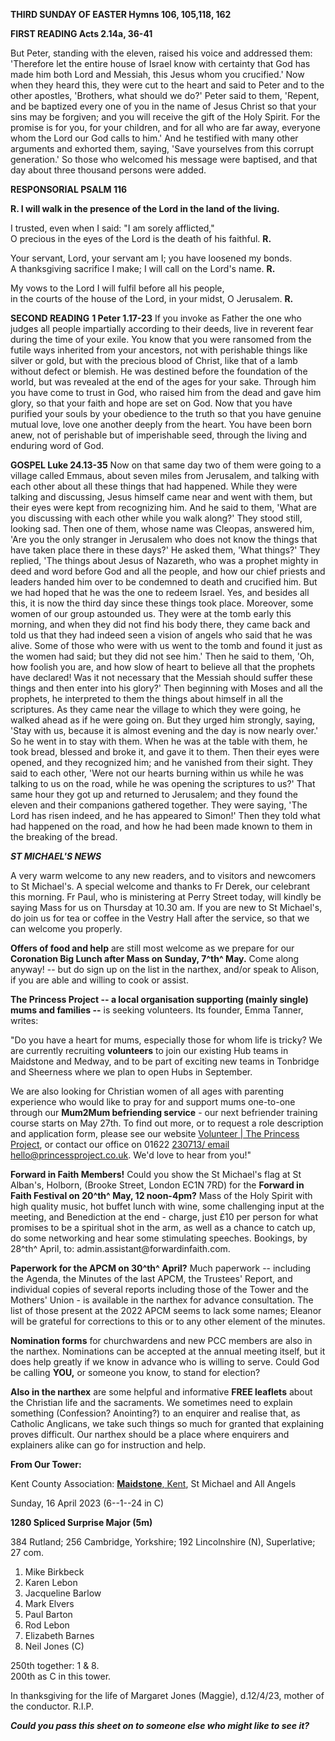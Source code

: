 **THIRD SUNDAY OF EASTER Hymns 106, 105,118, 162**

**FIRST READING Acts 2.14a, 36-41**

But Peter, standing with the eleven, raised his voice and addressed
them: \'Therefore let the entire house of Israel know with certainty
that God has made him both Lord and Messiah, this Jesus whom you
crucified.' Now when they heard this, they were cut to the heart and
said to Peter and to the other apostles, 'Brothers, what should we do?'
Peter said to them, 'Repent, and be baptized every one of you in the
name of Jesus Christ so that your sins may be forgiven; and you will
receive the gift of the Holy Spirit. For the promise is for you, for
your children, and for all who are far away, everyone whom the Lord our
God calls to him.' And he testified with many other arguments and
exhorted them, saying, 'Save yourselves from this corrupt generation.'
So those who welcomed his message were baptised, and that day about
three thousand persons were added.

**RESPONSORIAL PSALM 116**

**R. I will walk in the presence of the
Lord in the land of the living.**

I trusted, even when I said: "I am sorely afflicted,"    
O precious in the eyes of the Lord is the death of his faithful. **R.**

Your servant, Lord, your servant am I; you have loosened my bonds.    
A thanksgiving sacrifice I make; I will call on the Lord's name. **R.**

My vows to the Lord I will fulfil before all his people,    
in the courts of the house of the Lord, in your midst, O Jerusalem.  **R.**

**SECOND READING** **1 Peter 1.17-23** If you invoke as Father the one
who judges all people impartially according to their deeds, live in
reverent fear during the time of your exile. You know that you were
ransomed from the futile ways inherited from your ancestors, not with
perishable things like silver or gold, but with the precious blood of
Christ, like that of a lamb without defect or blemish. He was destined
before the foundation of the world, but was revealed at the end of the
ages for your sake. Through him you have come to trust in God, who
raised him from the dead and gave him glory, so that your faith and hope
are set on God. Now that you have purified your souls by your obedience
to the truth so that you have genuine mutual love, love one another
deeply from the heart. You have been born anew, not of perishable but of
imperishable seed, through the living and enduring word of God.

**GOSPEL Luke 24.13-35** Now on that same day two of them were going to
a village called Emmaus, about seven miles from Jerusalem, and talking
with each other about all these things that had happened. While they
were talking and discussing, Jesus himself came near and went with them,
but their eyes were kept from recognizing him. And he said to them,
'What are you discussing with each other while you walk along?' They
stood still, looking sad. Then one of them, whose name was Cleopas,
answered him, 'Are you the only stranger in Jerusalem who does not know
the things that have taken place there in these days?' He asked them,
'What things?' They replied, 'The things about Jesus of Nazareth, who
was a prophet mighty in deed and word before God and all the people, and
how our chief priests and leaders handed him over to be condemned to
death and crucified him. But we had hoped that he was the one to redeem
Israel. Yes, and besides all this, it is now the third day since these
things took place. Moreover, some women of our group astounded us. They
were at the tomb early this morning, and when they did not find his body
there, they came back and told us that they had indeed seen a vision of
angels who said that he was alive. Some of those who were with us went
to the tomb and found it just as the women had said; but they did not
see him.' Then he said to them, 'Oh, how foolish you are, and how slow
of heart to believe all that the prophets have declared! Was it not
necessary that the Messiah should suffer these things and then enter
into his glory?' Then beginning with Moses and all the prophets, he
interpreted to them the things about himself in all the scriptures. As
they came near the village to which they were going, he walked ahead as
if he were going on. But they urged him strongly, saying, 'Stay with us,
because it is almost evening and the day is now nearly over.' So he went
in to stay with them. When he was at the table with them, he took bread,
blessed and broke it, and gave it to them. Then their eyes were opened,
and they recognized him; and he vanished from their sight. They said to
each other, 'Were not our hearts burning within us while he was talking
to us on the road, while he was opening the scriptures to us?' That same
hour they got up and returned to Jerusalem; and they found the eleven
and their companions gathered together. They were saying, 'The Lord has
risen indeed, and he has appeared to Simon!' Then they told what had
happened on the road, and how he had been made known to them in the
breaking of the bread.

***ST MICHAEL\'S NEWS***

A very warm welcome to any new readers, and to visitors and newcomers to
St Michael\'s. A special welcome and thanks to Fr Derek, our celebrant
this morning. Fr Paul, who is ministering at Perry Street today, will
kindly be saying Mass for us on Thursday at 10.30 am. If you are new to
St Michael\'s, do join us for tea or coffee in the Vestry Hall after the
service, so that we can welcome you properly.

**Offers of food and help** are still most welcome as we prepare for our
**Coronation Big Lunch after Mass on Sunday, 7^th^ May.** Come along
anyway! -- but do sign up on the list in the narthex, and/or speak to
Alison, if you are able and willing to cook or assist.

**The Princess Project -- a local organisation supporting (mainly
single) mums and families --** is seeking volunteers. Its founder, Emma
Tanner, writes:

"Do you have a heart for mums, especially those for whom life is tricky?
We are currently recruiting **volunteers** to join our existing Hub
teams in Maidstone and Medway, and to be part of exciting new teams in
Tonbridge and Sheerness where we plan to open Hubs in September.

We are also looking for Christian women of all ages with parenting
experience who would like to pray for and support mums one-to-one
through our **Mum2Mum befriending service** - our next befriender
training course starts on May 27th. To find out more, or to request a
role description and application form, please see our website [Volunteer
\| The Princess Project](https://www.princessproject.co.uk/volunteer/),
or contact our office on 01622 [230713/ email
hello\@princessproject.co.uk](mailto:230713/%20email%20hello@princessproject.co.uk).
We'd love to hear from you!"

**Forward in Faith Members!** Could you show the St Michael\'s flag at
St Alban\'s, Holborn, (Brooke Street, London EC1N 7RD) for the **Forward
in Faith Festival on 20^th^ May, 12 noon-4pm?** Mass of the Holy Spirit
with high quality music, hot buffet lunch with wine, some challenging
input at the meeting, and Benediction at the end - charge, just £10 per
person for what promises to be a spiritual shot in the arm, as well as a
chance to catch up, do some networking and hear some stimulating
speeches. Bookings, by 28^th^ April, to:
admin.assistant\@forwardinfaith.com.

**Paperwork for the APCM on 30^th^ April?** Much paperwork -- including
the Agenda, the Minutes of the last APCM, the Trustees\' Report, and
individual copies of several reports including those of the Tower and
the Mothers\' Union - is available in the narthex for advance
consultation. The list of those present at the 2022 APCM seems to lack
some names; Eleanor will be grateful for corrections to this or to any
other element of the minutes.

**Nomination forms** for churchwardens and new PCC members are also in
the narthex. Nominations can be accepted at the annual meeting itself,
but it does help greatly if we know in advance who is willing to serve.
Could God be calling **YOU,** or someone you know, to stand for
election?

**Also in the narthex** are some helpful and informative **FREE
leaflets** about the Christian life and the sacraments. We sometimes
need to explain something (Confession? Anointing?) to an enquirer and
realise that, as Catholic Anglicans, we take such things so much for
granted that explaining proves difficult. Our narthex should be a place
where enquirers and explainers alike can go for instruction and help.

**From Our Tower:**

Kent County Association: [**Maidstone**,
Kent](https://dove.cccbr.org.uk/detail.php?tower=12644#_blank), St
Michael and All Angels

Sunday, 16 April 2023 (6--1--24 in C)

**1280 Spliced Surprise Major (5m)**

384 Rutland; 256 Cambridge, Yorkshire; 192 Lincolnshire (N),
Superlative; 27 com.

1. Mike Birkbeck
2. Karen Lebon
3. Jacqueline Barlow
4. Mark Elvers
5. Paul Barton
6. Rod Lebon
7. Elizabeth Barnes
8. Neil Jones (C)

250th together: 1 & 8.  
200th as C in this tower.  

In thanksgiving for the life of Margaret Jones (Maggie), d.12/4/23,
mother of the conductor. R.I.P.

***Could you pass this sheet on to someone else who might like to see
it?***
